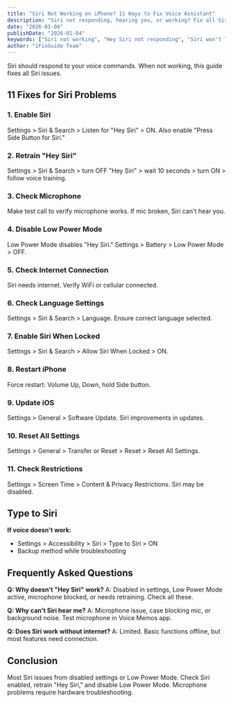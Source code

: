 ```yaml
---
title: "Siri Not Working on iPhone? 11 Ways to Fix Voice Assistant"
description: "Siri not responding, hearing you, or working? Fix all Siri issues on iPhone with our complete troubleshooting guide."
date: "2026-01-04"
publishDate: "2026-01-04"
keywords: ["Siri not working", "Hey Siri not responding", "Siri won't listen", "fix Siri iPhone", "Siri not hearing me"]
author: "iFixGuide Team"
---
```


Siri should respond to your voice commands. When not working, this guide fixes all Siri issues.

## 11 Fixes for Siri Problems

### 1. Enable Siri
Settings > Siri & Search > Listen for "Hey Siri" > ON. Also enable "Press Side Button for Siri."

### 2. Retrain "Hey Siri"
Settings > Siri & Search > turn OFF "Hey Siri" > wait 10 seconds > turn ON > follow voice training.

### 3. Check Microphone
Make test call to verify microphone works. If mic broken, Siri can't hear you.

### 4. Disable Low Power Mode
Low Power Mode disables "Hey Siri." Settings > Battery > Low Power Mode > OFF.

### 5. Check Internet Connection
Siri needs internet. Verify WiFi or cellular connected.

### 6. Check Language Settings
Settings > Siri & Search > Language. Ensure correct language selected.

### 7. Enable Siri When Locked
Settings > Siri & Search > Allow Siri When Locked > ON.

### 8. Restart iPhone
Force restart: Volume Up, Down, hold Side button.

### 9. Update iOS
Settings > General > Software Update. Siri improvements in updates.

### 10. Reset All Settings
Settings > General > Transfer or Reset > Reset > Reset All Settings.

### 11. Check Restrictions
Settings > Screen Time > Content & Privacy Restrictions. Siri may be disabled.

## Type to Siri

**If voice doesn't work:**
- Settings > Accessibility > Siri > Type to Siri > ON
- Backup method while troubleshooting

## Frequently Asked Questions

**Q: Why doesn't "Hey Siri" work?**
A: Disabled in settings, Low Power Mode active, microphone blocked, or needs retraining. Check all these.

**Q: Why can't Siri hear me?**
A: Microphone issue, case blocking mic, or background noise. Test microphone in Voice Memos app.

**Q: Does Siri work without internet?**
A: Limited. Basic functions offline, but most features need connection.

## Conclusion
Most Siri issues from disabled settings or Low Power Mode. Check Siri enabled, retrain "Hey Siri," and disable Low Power Mode. Microphone problems require hardware troubleshooting.
